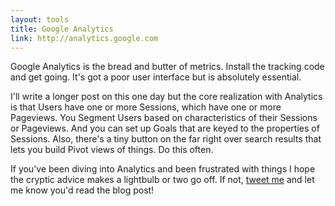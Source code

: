 ```yaml
---
layout: tools
title: Google Analytics
link: http://analytics.google.com
---
```

 Google Analytics is the bread and butter of metrics.  Install the tracking code and get going.  It's got a poor user interface but is absolutely essential.
 
 I'll write a longer post on this one day but the core realization with Analytics is that Users have one or more Sessions, which have one or more Pageviews.  You Segment Users based on characteristics of their Sessions or Pageviews.  And you can set up Goals that are keyed to the properties of Sessions.  Also, there's a tiny button on the far right over search results that lets you build Pivot views of things.  Do this often.
 
 If you've been diving into Analytics and been frustrated with things I hope the cryptic advice makes a lightbulb or two go off.  If not, [tweet me](http://twitter.com/hauspoor) and let me know you'd read the blog post!
